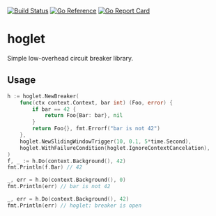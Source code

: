 [![Build Status](https://github.com/exaring/hoglet/actions/workflows/main.yaml/badge.svg)](https://github.com/exaring/hoglet/actions/workflows/main.yaml)
[![Go Reference](https://pkg.go.dev/badge/github.com/exaring/hoglet.svg)](https://pkg.go.dev/github.com/exaring/hoglet)
[![Go Report Card](https://goreportcard.com/badge/github.com/exaring/hoglet)](https://goreportcard.com/report/github.com/exaring/hoglet)

# hoglet

Simple low-overhead circuit breaker library.

## Usage

```go
h := hoglet.NewBreaker(
    func(ctx context.Context, bar int) (Foo, error) {
        if bar == 42 {
            return Foo{Bar: bar}, nil
        }
        return Foo{}, fmt.Errorf("bar is not 42")
    },
    hoglet.NewSlidingWindowTrigger(10, 0.1, 5*time.Second),
    hoglet.WithFailureCondition(hoglet.IgnoreContextCancelation),
)
f, _ := h.Do(context.Background(), 42)
fmt.Println(f.Bar) // 42

_, err = h.Do(context.Background(), 0)
fmt.Println(err) // bar is not 42

_, err = h.Do(context.Background(), 42)
fmt.Println(err) // hoglet: breaker is open
```
